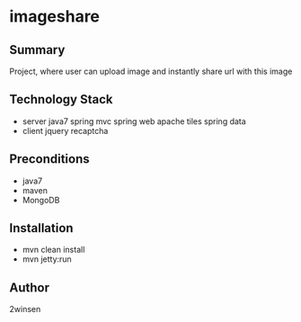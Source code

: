 # imageshare

## Summary
Project, where user can upload image and instantly share url with this image

## Technology Stack
* server
    java7
    spring mvc
    spring web
    apache tiles
    spring data
* client
    jquery
    recaptcha

## Preconditions
* java7
* maven
* MongoDB

## Installation
* mvn clean install
* mvn jetty:run

## Author
2winsen
